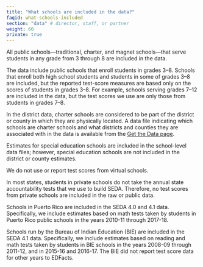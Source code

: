 ```yaml
---
title: "What schools are included in the data?"
faqid: what-schools-included
section: "data" # director, staff, or partner
weight: 60
private: true
---
```

All public schools—traditional, charter, and magnet schools—that serve students in any grade from 3 through 8 are included in the data.

The data include public schools that enroll students in grades 3–8. Schools that enroll both high school students and students in some of grades 3–8 are included, but the reported test-score measures are based only on the scores of students in grades 3–8. For example, schools serving grades 7–12 are included in the data, but the test scores we use are only those from students in grades 7–8.

In the district data, charter schools are considered to be part of the district or county in which they are physically located. A data file indicating which schools are charter schools and what districts and counties they are associated with in the data is available from the <a href="/get-the-data">Get the Data page</a>.

Estimates for special education schools are included in the school-level data files; however, special education schools are not included in the district or county estimates. 

We do not use or report test scores from virtual schools.

In most states, students in private schools do not take the annual state accountability tests that we use to build SEDA. Therefore, no test scores from private schools are included in the raw or public data. 

Schools in Puerto Rico are included in the SEDA 4.0 and 4.1 data. Specifically, we include estimates based on math tests taken by students in Puerto Rico public schools in the years 2010-11 through 2017-18. 

Schools run by the Bureau of Indian Education (BIE) are included in the SEDA 4.1 data. Specifically, we include estimates based on reading and math tests taken by students in BIE schools in the years 2008-09 through 2011-12, and in 2015-16 and 2016-17. The BIE did not report test score data for other years to EDFacts. 
